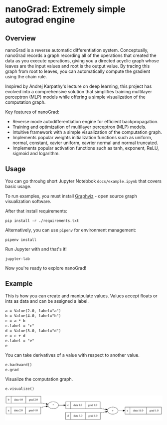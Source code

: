 # nanoGrad: Extremely simple autograd engine
## Overview
nanoGrad is a reverse automatic differentiation system. Conceptually, nanoGrad records a graph recording all of the operations that created the data as you execute operations, giving you a directed acyclic graph whose leaves are the input values and root is the output value. By tracing this graph from root to leaves, you can automatically compute the gradient using the chain rule.

Inspired by Andrej Karpathy's lecture on deep learning, this project has evolved into a comprehensive solution that simplifies training multilayer perceptron (MLP) models while offering a simple visualization of the computation graph.

Key features of nanoGrad:
* Reverse mode autodifferentiation engine for efficient backpropagation.
* Training and optimization of multilayer perceptron (MLP) models.
* Intuitive framework with a simple visualization of the computation graph.
* Implements popular weights initialization functions such as uniform, normal, constant, xavier uniform, xavrier normal and normal truncated.
* Implements popular activation functions such as tanh, exponent, ReLU, sigmoid and logarithm.

## Usage
You can go throuhg short Jupyter Notebbok `docs/example.ipynb` that covers basic usage.

To run examples, you must install [Graphviz](https://graphviz.org/download/) - open source graph visualization software.

After that install requirements:
```
pip install -r ./requirements.txt
```
Alternatively, you can use `pipenv` for environment management:
```
pipenv install
```

Run Jupyter with and that's it!
```
jupyter-lab
```
Now you're ready to explore nanoGrad!

## Example
This is how you can create and manipulate values. Values accept floats or ints as data and can be assigned a label.
```
a = Value(2.0, label="a")
b = Value(4.0, label="b")
c = a * b
c.label = "c"
d = Value(3.0, label="d")
e = c + d
e.label = "e"
e
```

You can take derivatives of a value with respect to another value.
```
e.backward()
e.grad
```

Visualize the computation graph.
```
e.visualize()
```
![img](/images/example_graph.svg)
